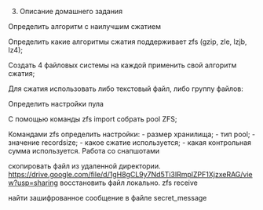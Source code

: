 3. Описание домашнего задания


Определить алгоритм с наилучшим сжатием

Определить какие алгоритмы сжатия поддерживает zfs (gzip, zle, lzjb, lz4);

Создать 4 файловых системы на каждой применить свой алгоритм сжатия;

Для сжатия использовать либо текстовый файл, либо группу файлов:

Определить настройки пула

С помощью команды zfs import собрать pool ZFS;

Командами zfs определить настройки:
    - размер хранилища;
    - тип pool;
    - значение recordsize;
    - какое сжатие используется;
    - какая контрольная сумма используется.
Работа со снапшотами

скопировать файл из удаленной директории.   https://drive.google.com/file/d/1gH8gCL9y7Nd5Ti3IRmplZPF1XjzxeRAG/view?usp=sharing 
восстановить файл локально. zfs receive

найти зашифрованное сообщение в файле secret_message


